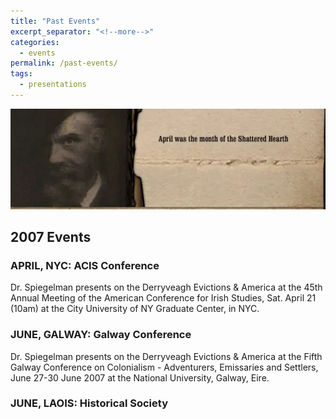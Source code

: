 ```yaml
---
title: "Past Events"
excerpt_separator: "<!--more-->"
categories:
  - events
permalink: /past-events/
tags:
  - presentations
---
```


![April was the Month of the Shattered Hearth](/images/section_1.webp)

## 2007 Events
### APRIL, NYC: ACIS Conference
Dr. Spiegelman presents on the Derryveagh Evictions & America at the 45th Annual Meeting of the American Conference for Irish Studies, Sat. April 21 (10am) at the City University of NY Graduate Center, in NYC.

### JUNE, GALWAY: Galway Conference
Dr. Spiegelman presents on the Derryveagh Evictions & America at the Fifth Galway Conference on Colonialism - Adventurers, Emissaries and Settlers, June 27-30 June 2007 at the National University, Galway, Eire.

### JUNE, LAOIS: Historical Society
